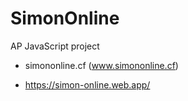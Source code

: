 # SimonOnline
AP JavaScript project

- simononline.cf (www.simononline.cf)

- https://simon-online.web.app/
